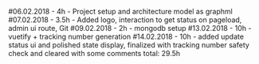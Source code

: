 #06.02.2018 - 4h - Project setup and architecture model as graphml
#07.02.2018 - 3.5h - Added logo, interaction to get status on pageload, admin ui route, Git
#09.02.2018 - 2h - mongodb setup
#13.02.2018 - 10h - vuetify + tracking number generation
#14.02.2018 - 10h - added update status ui and polished state display, finalized with tracking number safety check and cleared with some comments
total: 29.5h 